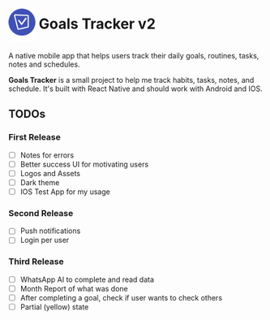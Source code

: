# <img src="./assets/logo-github.png" height="65px" align="center" /> Goals Tracker v2

A native mobile app that helps users track their daily goals, routines, tasks, notes and schedules.

**Goals Tracker** is a small project to help me track habits, tasks, notes, and schedule. It's built with React Native and should work with Android and IOS.

## TODOs

### First Release

- [ ] Notes for errors
- [ ] Better success UI for motivating users
- [ ] Logos and Assets
- [ ] Dark theme
- [ ] IOS Test App for my usage

### Second Release

- [ ] Push notifications
- [ ] Login per user

### Third Release

- [ ] WhatsApp AI to complete and read data
- [ ] Month Report of what was done
- [ ] After completing a goal, check if user wants to check others 
- [ ] Partial (yellow) state

